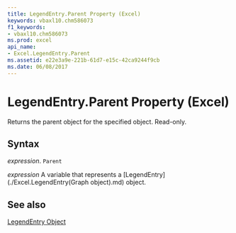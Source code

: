 ```yaml
---
title: LegendEntry.Parent Property (Excel)
keywords: vbaxl10.chm586073
f1_keywords:
- vbaxl10.chm586073
ms.prod: excel
api_name:
- Excel.LegendEntry.Parent
ms.assetid: e22e3a9e-221b-61d7-e15c-42ca9244f9cb
ms.date: 06/08/2017
---
```



# LegendEntry.Parent Property (Excel)

Returns the parent object for the specified object. Read-only.


## Syntax

 _expression_. `Parent`

 _expression_ A variable that represents a [LegendEntry](./Excel.LegendEntry(Graph object).md) object.


## See also


[LegendEntry Object](Excel.LegendEntry(object).md)

